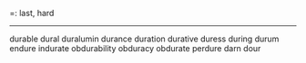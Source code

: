 =: last, hard

---
durable
dural
duralumin
durance
duration
durative
duress
during
durum
endure
indurate
obdurability
obduracy
obdurate
perdure
darn
dour
